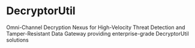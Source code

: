 # DecryptorUtil
Omni-Channel Decryption Nexus for High-Velocity Threat Detection and Tamper-Resistant Data Gateway providing enterprise-grade DecryptorUtil solutions

